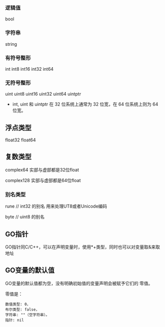 ### 逻辑值
bool

### 字符串
string

### 有符号整形
int  int8  int16  int32  int64

### 无符号整形
uint uint8 uint16 uint32 uint64 uintptr


* int, uint 和 uintptr 在 32 位系统上通常为 32 位宽，在 64 位系统上则为 64 位宽。

## 浮点类型
float32 float64


## 复数类型
complex64  实部与虚部都是32位float

complex128  实部与虚部都是64位float


### 别名类型
rune // int32 的别名
    用来处理UT8或者Unicode编码

byte // uint8 的别名

## GO指针

GO指针同C/C++，可以在声明变量时，使用*+类型，同时也可以对变量取&来取地址


## GO变量的默认值

GO变量的默认值都为空，没有明确初始值的变量声明会被赋予它们的 零值。

零值是：

    数值类型: 0，
    布尔类型: false，
    字符串: ""（空字符串）。
    指针: nil

